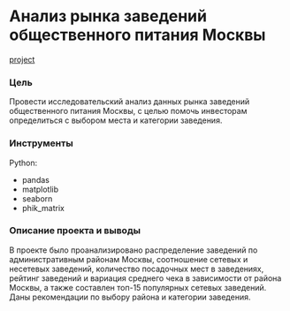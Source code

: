 # Анализ рынка заведений общественного питания Москвы
[project](https://github.com/ghdena/Portfolio/blob/main/Catering/Moscow_catering.ipynb)

### Цель
Провести исследовательский анализ данных рынка заведений общественного питания Москвы, с целью помочь инвесторам 
определиться с выбором места и категории заведения.

### Инструменты
Python:
- pandas
- matplotlib
- seaborn
- phik_matrix

### Описание проекта и выводы
В проекте было проанализировано распределение заведений по административным районам Москвы, соотношение сетевых и несетевых заведений, 
количество посадочных мест в заведениях, рейтинг заведений и вариация среднего чека в зависимости от района Москвы, а также составлен
топ-15 популярных сетевых заведений. Даны рекомендации по выбору района и категории заведения.
